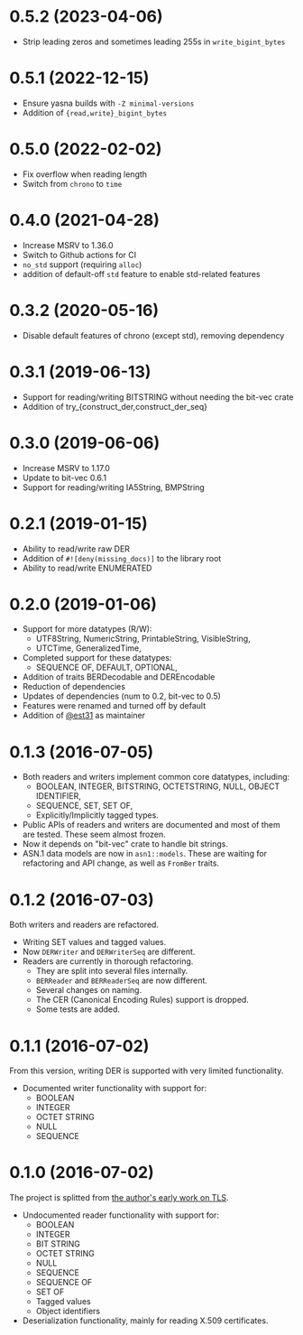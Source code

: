 # 0.5.2 (2023-04-06)

- Strip leading zeros and sometimes leading 255s in `write_bigint_bytes`

# 0.5.1 (2022-12-15)

- Ensure yasna builds with `-Z minimal-versions`
- Addition of `{read,write}_bigint_bytes`

# 0.5.0 (2022-02-02)

- Fix overflow when reading length
- Switch from `chrono` to `time`

# 0.4.0 (2021-04-28)

- Increase MSRV to 1.36.0
- Switch to Github actions for CI
- `no_std` support (requiring `alloc`)
- addition of default-off `std` feature to enable std-related features

# 0.3.2 (2020-05-16)

- Disable default features of chrono (except std), removing dependency

# 0.3.1 (2019-06-13)

- Support for reading/writing BITSTRING without needing the bit-vec crate
- Addition of try_{construct_der,construct_der_seq}

# 0.3.0 (2019-06-06)

- Increase MSRV to 1.17.0
- Update to bit-vec 0.6.1
- Support for reading/writing IA5String, BMPString

# 0.2.1 (2019-01-15)

- Ability to read/write raw DER
- Addition of `#![deny(missing_docs)]` to the library root
- Ability to read/write ENUMERATED

# 0.2.0 (2019-01-06)

- Support for more datatypes (R/W):
  - UTF8String, NumericString, PrintableString, VisibleString,
  - UTCTime, GeneralizedTime,
- Completed support for these datatypes:
  - SEQUENCE OF, DEFAULT, OPTIONAL,
- Addition of traits BERDecodable and DEREncodable
- Reduction of dependencies
- Updates of dependencies (num to 0.2, bit-vec to 0.5)
- Features were renamed and turned off by default
- Addition of [@est31](http://github.com/est31) as maintainer

# 0.1.3 (2016-07-05)

- Both readers and writers implement common core datatypes, including:
  - BOOLEAN, INTEGER, BITSTRING, OCTETSTRING, NULL, OBJECT IDENTIFIER,
  - SEQUENCE, SET, SET OF,
  - Explicitly/Implicitly tagged types.
- Public APIs of readers and writers are documented and most of them are tested. These seem almost frozen.
- Now it depends on "bit-vec" crate to handle bit strings.
- ASN.1 data models are now in `asn1::models`. These are waiting for refactoring and API change, as well as `FromBer` traits.

# 0.1.2 (2016-07-03)

Both writers and readers are refactored.

- Writing SET values and tagged values.
- Now `DERWriter` and `DERWriterSeq` are different.
- Readers are currently in thorough refactoring.
  - They are split into several files internally.
  - `BERReader` and `BERReaderSeq` are now different.
  - Several changes on naming.
  - The CER (Canonical Encoding Rules) support is dropped.
  - Some tests are added.

# 0.1.1 (2016-07-02)

From this version, writing DER is supported with very limited functionality.

- Documented writer functionality with support for:
  - BOOLEAN
  - INTEGER
  - OCTET STRING
  - NULL
  - SEQUENCE

# 0.1.0 (2016-07-02)

The project is splitted from [the author's early work on TLS](https://github.com/qnighy/crypt-impl-rust/tree/f8b2758bfc757a80d47b15a3210bc0d62dd8f1cf/src/misc/asn1).

- Undocumented reader functionality with support for:
  - BOOLEAN
  - INTEGER
  - BIT STRING
  - OCTET STRING
  - NULL
  - SEQUENCE
  - SEQUENCE OF
  - SET OF
  - Tagged values
  - Object identifiers
- Deserialization functionality, mainly for reading X.509 certificates.

